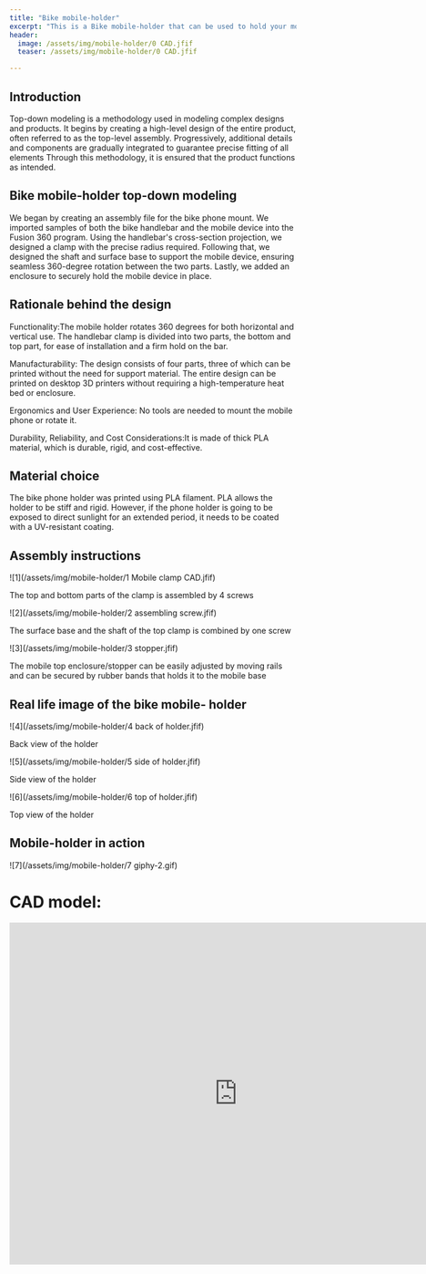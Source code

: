 ```yaml
---
title: "Bike mobile-holder"
excerpt: "This is a Bike mobile-holder that can be used to hold your mobile in place on your bike"
header:
  image: /assets/img/mobile-holder/0 CAD.jfif
  teaser: /assets/img/mobile-holder/0 CAD.jfif

---
```


## Introduction

Top-down modeling is a methodology used in modeling complex designs and products. 
It begins by creating a high-level design of the entire product, often referred to as the top-level assembly.
Progressively, additional details and components are gradually integrated to guarantee precise fitting of all elements 
Through this methodology, it is ensured that the product functions as intended.


## Bike mobile-holder top-down modeling

We began by creating an assembly file for the bike phone mount. We imported samples of both the bike handlebar and the mobile device into the Fusion 360 program. Using the handlebar's cross-section projection, we designed a clamp with the precise radius required. Following that, we designed the shaft and surface base to support the mobile device, ensuring seamless 360-degree rotation between the two parts. Lastly, we added an enclosure to securely hold the mobile device in place.


## Rationale behind the design
Functionality:The mobile holder rotates 360 degrees for both horizontal and vertical use. 
The handlebar clamp is divided into two parts, the bottom and top part, for ease of installation and a firm hold on the bar.

Manufacturability: The design consists of four parts, three of which can be printed without the need for support material. 
The entire design can be printed on desktop 3D printers without requiring a high-temperature heat bed or enclosure. 

Ergonomics and User Experience: No tools are needed to mount the mobile phone or rotate it.

Durability, Reliability, and Cost Considerations:It is made of thick PLA material, which is durable, rigid, and cost-effective.

                                                        

## Material choice 
The bike phone holder was printed using PLA filament. PLA allows the holder to be stiff and rigid. 
However, if the phone holder is going to be exposed to direct sunlight for an extended period, it needs to be coated with a UV-resistant coating. 


## Assembly instructions
    
![1](/assets/img/mobile-holder/1 Mobile clamp CAD.jfif)
    
The top and bottom parts of the clamp is assembled by 4 screws
    
![2](/assets/img/mobile-holder/2 assembling screw.jfif)
    
The surface base and the shaft of the top clamp is combined by one screw 
    
![3](/assets/img/mobile-holder/3 stopper.jfif)
    
The mobile top enclosure/stopper can be easily adjusted by moving rails and can be secured by rubber bands that holds it to the mobile base 




## Real life image of the bike mobile- holder

![4](/assets/img/mobile-holder/4 back of holder.jfif)

Back view of the holder

![5](/assets/img/mobile-holder/5 side of holder.jfif)

Side view of the holder

![6](/assets/img/mobile-holder/6 top of holder.jfif)

Top view of the holder

## Mobile-holder in action

![7](/assets/img/mobile-holder/7 giphy-2.gif)



 


# CAD model:
<iframe src="https://vanderbilt643.autodesk360.com/shares/public/SH512d4QTec90decfa6e38595d6482b5c1f6?mode=embed" width="800" height="600" allowfullscreen="true" webkitallowfullscreen="true" mozallowfullscreen="true"  frameborder="0"></iframe>
